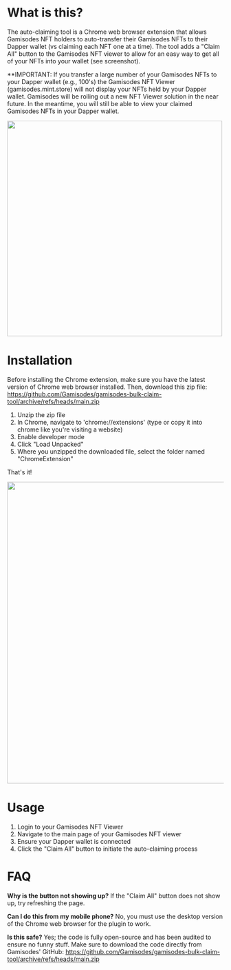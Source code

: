 
# What is this?

The auto-claiming tool is a Chrome web browser extension that allows Gamisodes NFT holders to auto-transfer their Gamisodes NFTs to their Dapper wallet (vs claiming each NFT one at a time).  The tool adds a "Claim All" button to the Gamisodes NFT viewer to allow for an easy way to get all of your NFTs into your wallet (see screenshot).

**IMPORTANT: If you transfer a large number of your Gamisodes NFTs to your Dapper wallet (e.g., 100's) the Gamisodes NFT Viewer (gamisodes.mint.store) will not display your NFTs held by your Dapper wallet. Gamisodes will be rolling out a new NFT Viewer solution in the near future. In the meantime, you will still be able to view your claimed Gamisodes NFTs in your Dapper wallet.

<img src="https://github.com/jasonhamilton/gamisodes-bulk-claim-tool/raw/main/img/bulk_claim_button.png?raw=true" width="500">



# Installation

Before installing the Chrome extension, make sure you have the latest version of Chrome web browser installed. Then, download this zip file: https://github.com/Gamisodes/gamisodes-bulk-claim-tool/archive/refs/heads/main.zip

1) Unzip the zip file
2) In Chrome, navigate to 'chrome://extensions' (type or copy it into chrome like you're visiting a website)
3) Enable developer mode
4) Click "Load Unpacked"
5) Where you unzipped the downloaded file, select the folder named "ChromeExtension"

That's it!

<img src="https://github.com/jasonhamilton/gamisodes-bulk-claim-tool/raw/main/img/installation.png?raw=true" width="700">



# Usage

1) Login to your Gamisodes NFT Viewer
2) Navigate to the main page of your Gamisodes NFT viewer
3) Ensure your Dapper wallet is connected  
4) Click the "Claim All" button to initiate the auto-claiming process  


# FAQ

**Why is the button not showing up?** If the "Claim All" button does not show up, try refreshing the page.

**Can I do this from my mobile phone?**  No, you must use the desktop version of the Chrome web browser for the plugin to work.

**Is this safe?** Yes; the code is fully open-source and has been audited to ensure no funny stuff.  Make sure to download the code directly from Gamisodes' GitHub: https://github.com/Gamisodes/gamisodes-bulk-claim-tool/archive/refs/heads/main.zip  
